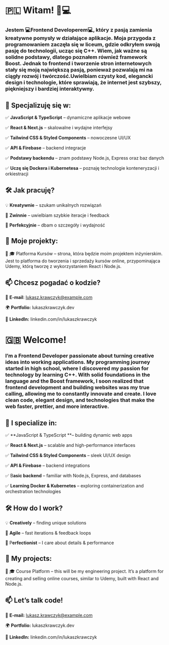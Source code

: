 # 🇵🇱 Witam! 🎨💻

 ### Jestem 💻**Frontend Developerem**💻, który z pasją zamienia kreatywne pomysły w działające aplikacje. Moja przygoda z programowaniem zaczęła się w liceum, gdzie odkryłem swoją pasję do technologii, ucząc się C++. Wiem, jak ważne są solidne podstawy, dlatego poznałem również framework Boost. Jednak to frontend i tworzenie stron internetowych stały się moją największą pasją, ponieważ pozwalają mi na ciągły rozwój i twórczość.Uwielbiam czysty kod, elegancki design i technologie, które sprawiają, że internet jest szybszy, piękniejszy i bardziej interaktywny.

## 🔹 Specjalizuję się w:

✅ **JavaScript & TypeScript** – dynamiczne aplikacje webowe

✅ **React & Next.js** – skalowalne i wydajne interfejsy

✅ **Tailwind CSS & Styled Components** – nowoczesne UI/UX

✅ **API & Firebase** – backend integracje

✅ **Podstawy backendu** – znam podstawy Node.js, Express oraz baz danych

✅ **Uczę się Dockera i Kubernetesa** – poznaję technologie konteneryzacji i orkiestracji

## 🛠 Jak pracuję?

💡 **Kreatywnie** – szukam unikalnych rozwiązań

🚀 **Zwinnie** – uwielbiam szybkie iteracje i feedback

🎯 **Perfekcyjnie** – dbam o szczegóły i wydajność

## 🌟 Moje projekty:

🔹 🎓 Platforma Kursów – strona, która będzie moim projektem inżynierskim. Jest to platforma do tworzenia i sprzedaży kursów online, przypominająca Udemy, którą tworzę z wykorzystaniem React i Node.js.

## 📫 Chcesz pogadać o kodzie?

📧 **E-mail**: lukasz.krawczyk@example.com

🌍 **Portfolio:** lukaszkrawczyk.dev

💼 **LinkedIn:** linkedin.com/in/lukaszkrawczyk

# 🇬🇧 Welcome! 

 ### I’m a **Frontend Developer** passionate about turning creative ideas into working applications. My programming journey started in high school, where I discovered my passion for technology by learning C++. With solid foundations in the language and the Boost framework, I soon realized that frontend development and building websites was my true calling, allowing me to constantly innovate and create. I love clean code, elegant design, and technologies that make the web faster, prettier, and more interactive.

## 🔹 I specialize in:

✅ **JavaScript & TypeScript **– building dynamic web apps

✅ **React & Next.js** – scalable and high-performance interfaces

✅ **Tailwind CSS & Styled Components** – sleek UI/UX design

✅ **API & Firebase** – backend integrations

✅ B**asic backend** – familiar with Node.js, Express, and databases

✅ **Learning Docker & Kubernetes** – exploring containerization and orchestration technologies

## 🛠 How do I work?

💡 **Creatively** – finding unique solutions

🚀 **Agile** – fast iterations & feedback loops

🎯 P**erfectionist** – I care about details & performance

## 🌟 My projects:

🔹 🎓 Course Platform – this will be my engineering project. It’s a platform for creating and selling online courses, similar to Udemy, built with React and Node.js.

## 📫 Let’s talk code!

📧 **E-mail:** lukasz.krawczyk@example.com

🌍 **Portfolio:** lukaszkrawczyk.dev

💼 **LinkedIn:** linkedin.com/in/lukaszkrawczyk
  
